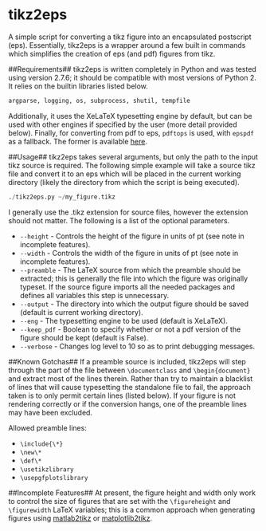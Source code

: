 tikz2eps
========

A simple script for converting a tikz figure into an encapsulated postscript (eps).  Essentially, tikz2eps is a wrapper around a few built in commands which simplifies the creation of eps (and pdf) figures from tikz.

##Requirements##
tikz2eps is written completely in Python and was tested using version 2.7.6; it should be compatible with most versions of Python 2. It relies on the builtin libraries listed below.
```python
argparse, logging, os, subprocess, shutil, tempfile
```

Additionally, it uses the XeLaTeX typesetting engine by default, but can be used with other engines if specified by the user (more detail provided below). Finally, for converting from pdf to eps, `pdftops` is used, with `epspdf` as a fallback.  The former is available [here](http://www.foolabs.com/xpdf/download.html).

##Usage##
tikz2eps takes several arguments, but only the path to the input tikz source is required. The following simple example will take a source tikz file and convert it to an eps which will be placed in the current working directory (likely the directory from which the script is being executed).

```python
./tikz2eps.py ~/my_figure.tikz
```

I generally use the .tikz extension for source files, however the extension should not matter.  The following is a list of the optional parameters. 

* `--height` - Controls the height of the figure in units of pt (see note in incomplete features).
* `--width` - Controls the width of the figure in units of pt (see note in incomplete features).
* `--preamble` - The LaTeX source from which the preamble should be extracted; this is generally the file into which the figure was originally typeset. If the source figure imports all the needed packages and defines all variables this step is unnecessary.
* `--output` - The directory into which the output figure should be saved (default is current working directory).
* `--eng` - The typesetting engine to be used (default is XeLaTeX).
* `--keep_pdf` - Boolean to specify whether or not a pdf version of the figure should be kept (default is False).
* `--verbose` - Changes log level to 10 so as to print debugging messages.

##Known Gotchas##
If a preamble source is included, tikz2eps will step through the part of the file between `\documentclass` and `\begin{document}` and extract most of the lines therein. Rather than try to maintain a blacklist of lines that will cause typesetting the standalone file to fail, the approach taken is to only permit certain lines (listed below). If your figure is not rendering correctly or if the conversion hangs, one of the preamble lines may have been excluded.

Allowed preamble lines:

* `\include{\*}`
* `\new\*`
* `\def\*`
* `\usetikzlibrary`
* `\usepgfplotslibrary`


##Incomplete Features##
At present, the figure height and width only work to control the size of figures that are set with the `\figureheight` and `\figurewidth` LaTeX variables; this is a common approach when generating figures using [matlab2tikz](https://github.com/nschloe/matlab2tikz) or [matplotlib2tikz](https://github.com/nschloe/matplotlib2tikz).